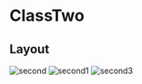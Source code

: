 # ClassTwo
## Layout
![second](https://user-images.githubusercontent.com/53407160/92406574-29de3300-f15a-11ea-88f4-7b00f167e587.PNG)
![second1](https://user-images.githubusercontent.com/53407160/92406576-2ba7f680-f15a-11ea-8900-2abcbd436c67.PNG)
![second3](https://user-images.githubusercontent.com/53407160/92406577-2c408d00-f15a-11ea-89e8-884c7d29bd04.PNG)
